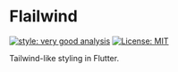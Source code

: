 # Flailwind

[![style: very good analysis][very_good_analysis_badge]][very_good_analysis_link]
[![License: MIT][license_badge]][license_link]

Tailwind-like styling in Flutter.

[license_badge]: https://img.shields.io/badge/license-MIT-blue.svg
[license_link]: https://opensource.org/licenses/MIT
[very_good_analysis_badge]: https://img.shields.io/badge/style-very_good_analysis-B22C89.svg
[very_good_analysis_link]: https://pub.dev/packages/very_good_analysis

```dart


```
